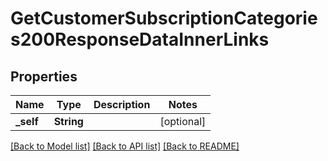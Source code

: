 # GetCustomerSubscriptionCategories200ResponseDataInnerLinks

## Properties
Name | Type | Description | Notes
------------ | ------------- | ------------- | -------------
**_self** | **String** |  | [optional] 

[[Back to Model list]](../README.md#documentation-for-models) [[Back to API list]](../README.md#documentation-for-api-endpoints) [[Back to README]](../README.md)


